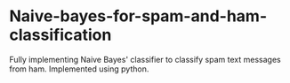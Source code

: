 # Naive-bayes-for-spam-and-ham-classification
Fully implementing Naive Bayes' classifier to classify spam text messages from ham. Implemented using python.

